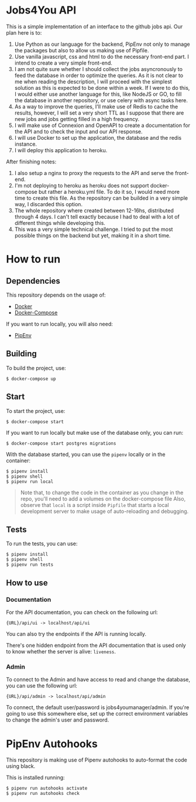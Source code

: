# Jobs4You API

This is a simple implementation of an interface to the github jobs api. Our plan here is to:

1. Use Python as our language for the backend, PipEnv not only to manage the packages but also to allow us making use of Pipfile.
2. Use vanilla javascript, css and html to do the necessary front-end part. I intend to create a very simple front-end.
3. I am not quite sure whether I should collect the jobs asyncronously to feed the database in order to optimize the queries. As it is not clear to me when reading the description, I will proceed with the simplest solution as this is expected to be done within a week. If I were to do this, I would either use another language for this, like NodeJS or GO, to fill the database in another repository, or use celery with async tasks here. 
4. As a way to improve the queries, I'll make use of Redis to cache the results, however, I will set a very short TTL as I suppose that there are new jobs and jobs getting filled in a high frequency. 
5. I will make use of Connexion and OpenAPI to create a documentation for the API and to check the input and our API response.
6. I will use Docker to set up the application, the database and the redis instance.
7. I will deploy this application to heroku. 

After finishing notes:
1. I also setup a nginx to proxy the requests to the API and serve the front-end.
2. I'm not deploying to heroku as heroku does not support docker-compose but rather a heroku.yml file. To do it so, I would need more time to create this file. As the repository can be builded in a very simple way, I discarded this option.
3. The whole repository where created between 12-16hs, distributed through 4 days. I can't tell exactly because I had to deal with a lot of different things while developing this.
4. This was a very simple technical challenge. I tried to put the most possible things on the backend but yet, making it in a short time. 

# How to run

## Dependencies

This repository depends on the usage of:
- [Docker](https://docs.docker.com/engine/install/) 
- [Docker-Compose](https://docs.docker.com/compose/install/)

If you want to run locally, you will also need:
- [PipEnv](https://pipenv-fork.readthedocs.io/en/latest/install.html#installing-pipenv)

## Building

To build the project, use:
```shell
$ docker-compose up
```

## Start

To start the project, use:
```shell
$ docker-compose start
```

If you want to run locally but make use of the database only, you can run:

```shell
$ docker-compose start postgres migrations
```
With the database started, you can use the `pipenv` locally or in the container:

```shell
$ pipenv install
$ pipenv shell
$ pipenv run local
```
> Note that, to change the code in the container as you change in the repo, you'll need to add a volumes on the docker-compose file
> Also, observe that `local` is a script inside `Pipfile` that starts a local development server to make usage of auto-reloading and debugging.

## Tests

To run the tests, you can use:

```shell
$ pipenv install
$ pipenv shell
$ pipenv run tests
```

## How to use

### Documentation

For the API documentation, you can check on the following url:

```
{URL}/api/ui -> localhost/api/ui
```
You can also try the endpoints if the API is running locally. 

There's one hidden endpoint from the API documentation that is used only to know whether the server is alive: `liveness`.

### Admin

To connect to the Admin and have access to read and change the database, you can use the following url:
```
{URL}/api/admin -> localhost/api/admin
```
To connect, the default user/password is jobs4youmanager/admin. If you're going to use this somewhere else, set up the correct environment variables to change the admin's user and password.

# PipEnv Autohooks

This repository is making use of Pipenv autohooks to auto-format the code using black. 

This is installed running:
```shell
$ pipenv run autohooks activate
$ pipenv run autohooks check
```
